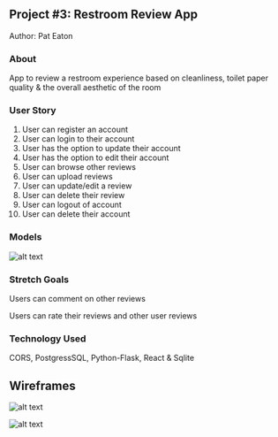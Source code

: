 ## Project #3: Restroom Review App

Author: Pat Eaton

### About

App to review a restroom experience based on cleanliness, toilet paper quality & the overall aesthetic of the room

### User Story

1. User can register an account
2. User can login to their account
3. User has the option to update their account
4. User has the option to edit their account
5. User can browse other reviews
6. User can upload reviews
7. User can update/edit a review
8. User can delete their review
9. User can logout of account
10. User can delete their account
 

### Models
![alt text](https://i.imgur.com/JzE06MQ.png)

### Stretch Goals

Users can comment on other reviews

Users can rate their reviews and other user reviews

### Technology Used

CORS, PostgressSQL, Python-Flask, React & Sqlite

## Wireframes

![alt text](https://i.imgur.com/4Bfkrrv.jpg)

![alt text](https://i.imgur.com/cSzZlWd.jpg)
